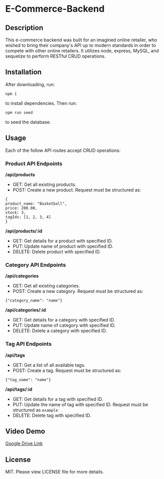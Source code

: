 # E-Commerce-Backend

## Description

This e-commerce backend was built for an imagined online retailer, who wished to bring their company's API up to modern standards in order to compete with other online retailers. It utilizes node, express, MySQL, and sequelize to perform RESTful CRUD operations.

## Installation

After downloading, run:

```
npm i
```

to install dependencies. Then run:

```
npm run seed
```

to seed the database.

## Usage

Each of the follow API routes accept CRUD operations:

### **Product API Endpoints**

**/api/products**

- GET: Get all existing products.
- POST: Create a new product. Request must be structured as:

```
{
product_name: "Basketball",
price: 200.00,
stock: 3,
tagIds: [1, 2, 3, 4]
}
```

**/api/products/:id**

- GET: Get details for a product with specified ID.
- PUT: Update name of product with specified ID.
- DELETE: Delete product with specified ID.

### **Category API Endpoints**

**/api/categories**

- GET: Get all existing categories.
- POST: Create a new category. Request must be structured as:

```
{"category_name": "name"}
```

**/api/categories/:id**

- GET: Get details for a category with specified ID.
- PUT: Update name of category with specified ID.
- DELETE: Delete a category with specified ID.

### **Tag API Endpoints**

**/api/tags**

- GET: Get a list of all available tags.
- POST: Create a tag. Request must be structured as:

```
{"tag_name": "name"}
```

**/api/tags/:id**

- GET: Get details for a tag with specified ID.
- PUT: Update the name of tag with specified ID. Request must be structured as `example`
- DELETE: Delete tag with specified ID.

## Video Demo

[Google Drive Link](https://drive.google.com/file/d/1DCgTP7MPipKIFzDkrFjXkryWcsag2f6Q/view?usp=sharing)

## License

MIT. Please view LICENSE file for more details.
